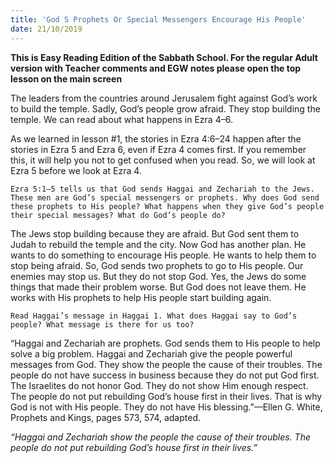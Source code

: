 ```yaml
---
title: 'God S Prophets Or Special Messengers Encourage His People'
date: 21/10/2019
---
```


**This is Easy Reading Edition of the Sabbath School. For the regular Adult version with Teacher comments and EGW notes please open the top lesson on the main screen** 

The leaders from the countries around Jerusalem fight against God’s work to build the temple. Sadly, God’s people grow afraid. They stop building the temple. We can read about what happens in Ezra 4–6. 

As we learned in lesson #1, the stories in Ezra 4:6–24 happen after the stories in Ezra 5 and Ezra 6, even if Ezra 4 comes first. If you remember this, it will help you not to get confused when you read. So, we will look at Ezra 5 before we look at Ezra 4.

`Ezra 5:1–5 tells us that God sends Haggai and Zechariah to the Jews. These men are God’s special messengers or prophets. Why does God send these prophets to His people? What happens when they give God’s people their special messages? What do God’s people do?`

The Jews stop building because they are afraid. But God sent them to Judah to rebuild the temple and the city. Now God has another plan. He wants to do something to encourage His people. He wants to help them to stop being afraid. So, God sends two prophets to go to His people. Our enemies may stop us. But they do not stop God. Yes, the Jews do some things that made their problem worse. But God does not leave them. He works with His prophets to help His people start building again. 

`Read Haggai’s message in Haggai 1. What does Haggai say to God’s people? What message is there for us too?`

“Haggai and Zechariah are prophets. God sends them to His people to help solve a big problem. Haggai and Zechariah give the people powerful messages from God. They show the people the cause of their troubles. The people do not have success in business because they do not put God first. The Israelites do not honor God. They do not show Him enough respect. The people do not put rebuilding God’s house first in their lives. That is why God is not with His people. They do not have His blessing.”—Ellen G. White, Prophets and Kings, pages 573, 574, adapted.

_“Haggai and Zechariah show the people the cause of their troubles. The people do not put rebuilding God’s house first in their lives.”_
